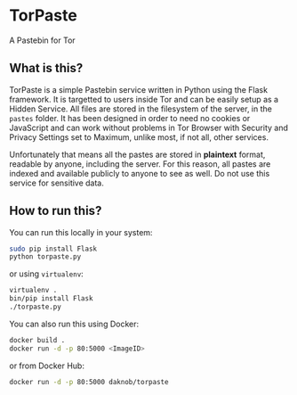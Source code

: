 # TorPaste
A Pastebin for Tor

## What is this?

TorPaste is a simple Pastebin service written in Python using the Flask framework.
It is targetted to users inside Tor and can be easily setup as a Hidden Service.
All files are stored in the filesystem of the server, in the `pastes` folder. It has
been designed in order to need no cookies or JavaScript and can work without problems
in Tor Browser with Security and Privacy Settings set to Maximum, unlike most, if not
all, other services.

Unfortunately that means all the pastes are stored in **plaintext** format, readable
by anyone, including the server. For this reason, all pastes are indexed and available
publicly to anyone to see as well. Do not use this service for sensitive data.

## How to run this?

You can run this locally in your system:

```bash
sudo pip install Flask
python torpaste.py
```

or using `virtualenv`:

```bash
virtualenv .
bin/pip install Flask
./torpaste.py
```

You can also run this using Docker:

```bash
docker build .
docker run -d -p 80:5000 <ImageID>
```

or from Docker Hub:

```bash
docker run -d -p 80:5000 daknob/torpaste
```

